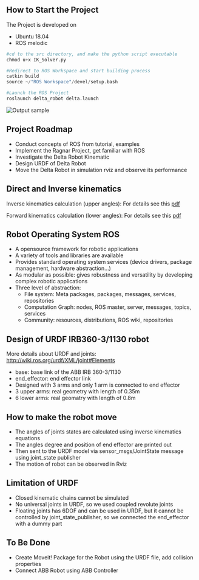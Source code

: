 ## How to Start the Project

The Project is developed on

- Ubuntu 18.04
- ROS melodic

```python
#cd to the src directory, and make the python script executable
chmod u+x IK_Solver.py

#Redirect to ROS Workspace and start building process
catkin build
source ~/"ROS Workspace"/devel/setup.bash

#Launch the ROS Project
roslaunch delta_robot delta.launch
```

![Output sample](https://git.rwth-aachen.de/si.hao.shen/atp-delta-robot/-/raw/master/gif/Delta_Robot.gif)

## Project Roadmap

- Conduct concepts of ROS from tutorial, examples
- Implement the Ragnar Project, get familiar with ROS
- Investigate the Delta Robot Kinematic
- Design URDF of Delta Robot
- Move the Delta Robot in simulation rviz and observe its performance

## Direct and Inverse kinematics

Inverse kinematics calculation (upper angles):
For details see this [pdf](https://git.rwth-aachen.de/si.hao.shen/atp-delta-robot/-/tree/master/doku/Kinematic_Calculation_IK_FK_DeltaRobot.pdf)

Forward kinematics calculation (lower angles):
For details see this [pdf](https://git.rwth-aachen.de/si.hao.shen/atp-delta-robot/-/tree/master/doku/Delta_robot_Inverse_direct_and_intermediate_Jacobi.pdf)


## Robot Operating System ROS

- A opensource framework for robotic applications
- A variety of tools and libraries are available
- Provides standard operating system services
  (device drivers, package management, hardware abstraction...)
- As modular as possible: gives robustness and versatility by developing complex robotic applications
- Three level of abstraction:
  - File system: Meta packages, packages, messages, services, repositories
  - Computation Graph: nodes, ROS master, server, messages, topics, services
  - Community: resources, distributions, ROS wiki, repositories

## Design of URDF IRB360-3/1130 robot

More details about URDF and joints: http://wiki.ros.org/urdf/XML/joint#Elements

- base: base link of the ABB IRB 360-3/1130
- end_effector: end effector link
- Designed with 3 arms and only 1 arm is connected to end effector
- 3 upper arms: real geometry with length of 0.35m
- 6 lower arms: real geomatry with length of 0.8m

## How to make the robot move

- The angles of joints states are calculated using inverse kinematics equations
- The angles degree and position of end effector are printed out
- Then sent to the URDF model via sensor_msgs/JointState message using joint_state publisher
- The motion of robot can be observed in Rviz

## Limitation of URDF

- Closed kinematic chains cannot be simulated
- No universal joints in URDF, so we used coupled revolute joints
- Floating joints has 6DOF and can be used in URDF, but it cannot be controlled by joint_state_publisher, so we connected the end_effector with a dummy part

## To Be Done

- Create Moveit! Package for the Robot using the URDF file, add collision properties
- Connect ABB Robot using ABB Controller
